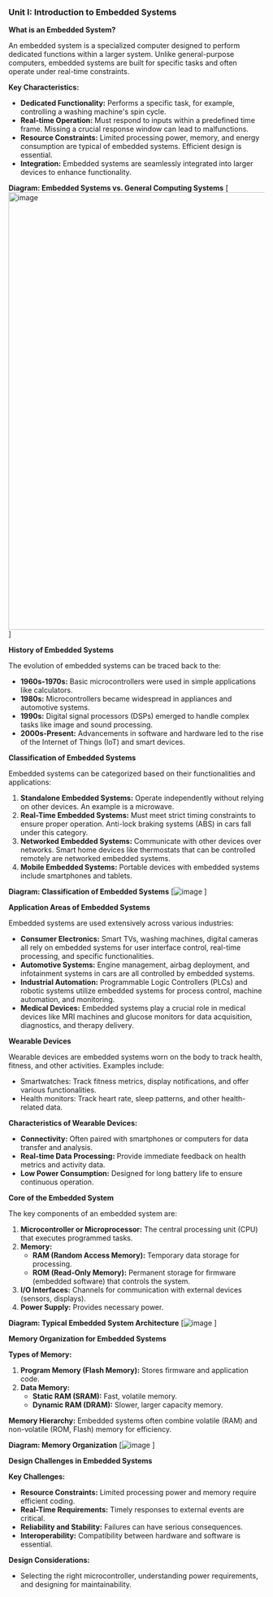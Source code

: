 ### **Unit I: Introduction to Embedded Systems**

**What is an Embedded System?**

An embedded system is a specialized computer designed to perform dedicated functions within a larger system. Unlike general-purpose computers, embedded systems are built for specific tasks and often operate under real-time constraints.

**Key Characteristics:**

* **Dedicated Functionality:** Performs a specific task, for example, controlling a washing machine's spin cycle.
* **Real-time Operation:** Must respond to inputs within a predefined time frame. Missing a crucial response window can lead to malfunctions.
* **Resource Constraints:** Limited processing power, memory, and energy consumption are typical of embedded systems. Efficient design is essential.
* **Integration:** Embedded systems are seamlessly integrated into larger devices to enhance functionality.

**Diagram: Embedded Systems vs. General Computing Systems**
[<img width="860" alt="image" src="https://github.com/user-attachments/assets/ee80e6c9-65d0-48f5-ba3a-5f0de75f5d11">
]

**History of Embedded Systems**

The evolution of embedded systems can be traced back to the:

* **1960s-1970s:** Basic microcontrollers were used in simple applications like calculators.
* **1980s:** Microcontrollers became widespread in appliances and automotive systems.
* **1990s:** Digital signal processors (DSPs) emerged to handle complex tasks like image and sound processing.
* **2000s-Present:** Advancements in software and hardware led to the rise of the Internet of Things (IoT) and smart devices.

**Classification of Embedded Systems**

Embedded systems can be categorized based on their functionalities and applications:

1. **Standalone Embedded Systems:** Operate independently without relying on other devices. An example is a microwave.
2. **Real-Time Embedded Systems:** Must meet strict timing constraints to ensure proper operation. Anti-lock braking systems (ABS) in cars fall under this category.
3. **Networked Embedded Systems:** Communicate with other devices over networks. Smart home devices like thermostats that can be controlled remotely are networked embedded systems.
4. **Mobile Embedded Systems:** Portable devices with embedded systems include smartphones and tablets.

**Diagram: Classification of Embedded Systems**
[![image](https://github.com/user-attachments/assets/a027fdc8-c28d-4198-8af0-82e235536a35)
]

**Application Areas of Embedded Systems**

Embedded systems are used extensively across various industries:

* **Consumer Electronics:** Smart TVs, washing machines, digital cameras all rely on embedded systems for user interface control, real-time processing, and specific functionalities.
* **Automotive Systems:** Engine management, airbag deployment, and infotainment systems in cars are all controlled by embedded systems.
* **Industrial Automation:** Programmable Logic Controllers (PLCs) and robotic systems utilize embedded systems for process control, machine automation, and monitoring.
* **Medical Devices:** Embedded systems play a crucial role in medical devices like MRI machines and glucose monitors for data acquisition, diagnostics, and therapy delivery.

**Wearable Devices**

Wearable devices are embedded systems worn on the body to track health, fitness, and other activities. Examples include:

* Smartwatches: Track fitness metrics, display notifications, and offer various functionalities.
* Health monitors: Track heart rate, sleep patterns, and other health-related data.

**Characteristics of Wearable Devices:**

* **Connectivity:** Often paired with smartphones or computers for data transfer and analysis.
* **Real-time Data Processing:** Provide immediate feedback on health metrics and activity data.
* **Low Power Consumption:** Designed for long battery life to ensure continuous operation.

**Core of the Embedded System**

The key components of an embedded system are:

1. **Microcontroller or Microprocessor:** The central processing unit (CPU) that executes programmed tasks.
2. **Memory:**
   * **RAM (Random Access Memory):** Temporary data storage for processing.
   * **ROM (Read-Only Memory):** Permanent storage for firmware (embedded software) that controls the system.
3. **I/O Interfaces:** Channels for communication with external devices (sensors, displays).
4. **Power Supply:** Provides necessary power.

**Diagram: Typical Embedded System Architecture**
[![image](https://github.com/user-attachments/assets/876a04ba-6e74-4dea-a630-b1f0b8652234)
]

**Memory Organization for Embedded Systems**

**Types of Memory:**
1. **Program Memory (Flash Memory):** Stores firmware and application code.
2. **Data Memory:**
   * **Static RAM (SRAM):** Fast, volatile memory.
   * **Dynamic RAM (DRAM):** Slower, larger capacity memory.

**Memory Hierarchy:**
Embedded systems often combine volatile (RAM) and non-volatile (ROM, Flash) memory for efficiency.

**Diagram: Memory Organization**
[![image](https://github.com/user-attachments/assets/ae668c8a-b826-47d0-aa65-57c2b0e1f6fb)
]

**Design Challenges in Embedded Systems**

**Key Challenges:**

* **Resource Constraints:** Limited processing power and memory require efficient coding.
* **Real-Time Requirements:** Timely responses to external events are critical.
* **Reliability and Stability:** Failures can have serious consequences.
* **Interoperability:** Compatibility between hardware and software is essential.

**Design Considerations:**

* Selecting the right microcontroller, understanding power requirements, and designing for maintainability.



